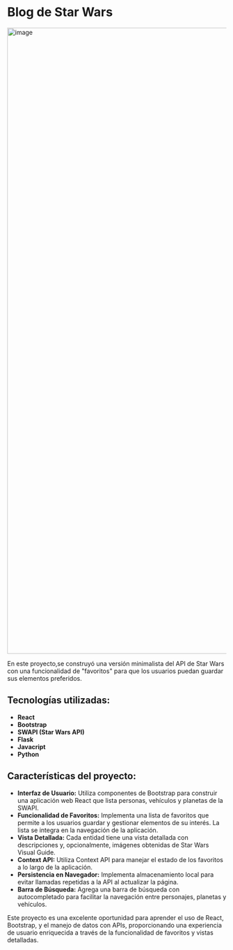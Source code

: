 # Blog de Star Wars

<img width="1436" alt="image" src="https://github.com/user-attachments/assets/b199c400-1682-487c-98a5-8bb4e1e9425e">

En este proyecto,se construyó una versión minimalista del API de Star Wars con una funcionalidad de "favoritos" para que los usuarios puedan guardar sus elementos preferidos.

## Tecnologías utilizadas:

- **React**
- **Bootstrap**
- **SWAPI (Star Wars API)**
- **Flask**
- **Javacript**
- **Python**

## Características del proyecto:

- **Interfaz de Usuario:** Utiliza componentes de Bootstrap para construir una aplicación web React que lista personas, vehículos y planetas de la SWAPI.
- **Funcionalidad de Favoritos:** Implementa una lista de favoritos que permite a los usuarios guardar y gestionar elementos de su interés. La lista se integra en la navegación de la aplicación.
- **Vista Detallada:** Cada entidad tiene una vista detallada con descripciones y, opcionalmente, imágenes obtenidas de Star Wars Visual Guide.
- **Context API:** Utiliza Context API para manejar el estado de los favoritos a lo largo de la aplicación.
- **Persistencia en Navegador:** Implementa almacenamiento local para evitar llamadas repetidas a la API al actualizar la página.
- **Barra de Búsqueda:** Agrega una barra de búsqueda con autocompletado para facilitar la navegación entre personajes, planetas y vehículos.

Este proyecto es una excelente oportunidad para aprender el uso de React, Bootstrap, y el manejo de datos con APIs, proporcionando una experiencia de usuario enriquecida a través de la funcionalidad de favoritos y vistas detalladas.
